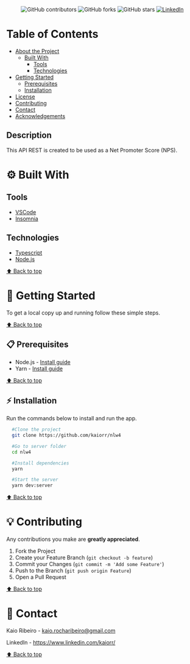 <p align="center">
  <img alt="GitHub contributors" src="https://img.shields.io/github/contributors/kaiorr/nlw4?color=green">
  <img alt="GitHub forks" src="https://img.shields.io/github/forks/kaiorr/nlw4">
  <img alt="GitHub stars" src="https://img.shields.io/github/stars/kaiorr/nlw4">
  <a href="https://www.linkedin.com/kaiorr/">
    <img alt="LinkedIn" src="https://img.shields.io/badge/-LinkedIn-black.svg?style=flat&logo=linkedin&colorB=555">
  </a>
</p>

# Table of Contents
* [About the Project](#boom-about-the-project)
  * [Built With](#gear-built-with)
    * [Tools](#tools)
    * [Technologies](#Technologies)
* [Getting Started](#rocket-getting-started)
  * [Prerequisites](#clipboard-prerequisites)
  * [Installation](#zap-installation)
* [License](#memo-license)
* [Contributing](#bulb-contributing)
* [Contact](#e-mail-contact)
* [Acknowledgements](#exclamation-acknowledgements)


## Description
This API REST is created to be used as a Net Promoter Score (NPS).

# :gear: Built With
  ## Tools
  * [VSCode](https://code.visualstudio.com/)
  * [Insomnia](https://insomnia.rest/download/)

  ## Technologies
  * [Typescript](https://www.typescriptlang.org/)
  * [Node.js](https://nodejs.org/)

  [:arrow_up: Back to top](#table-of-Contents)


# :rocket: Getting Started

To get a local copy up and running follow these simple steps.

[:arrow_up: Back to top](#table-of-Contents)


## :clipboard: Prerequisites

* Node.js - [Install guide](https://nodejs.org/en/download/package-manager/)
* Yarn - [Install guide](https://classic.yarnpkg.com/en/docs/install/#windows-stable)

[:arrow_up: Back to top](#table-of-Contents)


## :zap: Installation
Run the commands below to install and run the app.
  ```sh
    #Clone the project
    git clone https://github.com/kaiorr/nlw4
  ```

  ```sh
    #Go to server folder
    cd nlw4

    #Install dependencies
    yarn

    #Start the server
    yarn dev:server
   ```

[:arrow_up: Back to top](#table-of-Contents)


# :bulb: Contributing

Any contributions you make are **greatly appreciated**.

1. Fork the Project
2. Create your Feature Branch (`git checkout -b feature`)
3. Commit your Changes (`git commit -m 'Add some Feature'`)
4. Push to the Branch (`git push origin Feature`)
5. Open a Pull Request

[:arrow_up: Back to top](#table-of-Contents)


# :e-mail: Contact

Kaio Ribeiro - <kaio.rocharibeiro@gmail.com>

LinkedIn - <https://www.linkedin.com/kaiorr/>

[:arrow_up: Back to top](#table-of-Contents)
